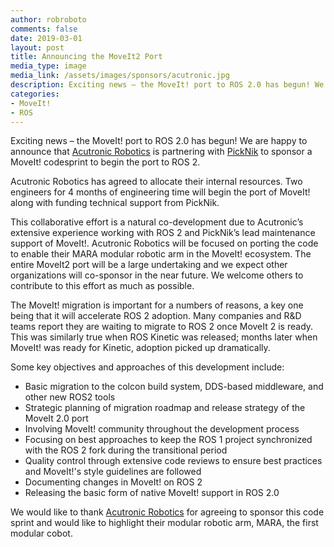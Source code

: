 ```yaml
---
author: robroboto
comments: false
date: 2019-03-01
layout: post
title: Announcing the MoveIt2 Port
media_type: image
media_link: /assets/images/sponsors/acutronic.jpg
description: Exciting news – the MoveIt! port to ROS 2.0 has begun! We are happy to announce that [Acutronic Robotics](https://acutronicrobotics.com/) is partnering with [PickNik](https://picknik.ai/) to sponsor a MoveIt! codesprint to begin the port to ROS 2.
categories:
- MoveIt!
- ROS
---
```


Exciting news – the MoveIt! port to ROS 2.0 has begun! We are happy to announce that [Acutronic Robotics](https://acutronicrobotics.com/) is partnering with [PickNik](https://picknik.ai/) to sponsor a MoveIt! codesprint to begin the port to ROS 2.

Acutronic Robotics has agreed to allocate their internal resources. Two engineers for 4 months of engineering time will begin the port of MoveIt! along with funding technical support from PickNik.

This collaborative effort is a natural co-development due to Acutronic’s extensive experience working with ROS 2 and PickNik’s lead maintenance support of MoveIt!. Acutronic Robotics will be focused on porting the code to enable their MARA modular robotic arm in the MoveIt! ecosystem. The entire MoveIt2 port will be a large undertaking and we expect other organizations will co-sponsor in the near future. We welcome others to contribute to this effort as much as possible.

The MoveIt! migration is important for a numbers of reasons, a key one being that it will accelerate ROS 2 adoption. Many companies and R&D teams report they are waiting to migrate to ROS 2 once MoveIt 2 is ready. This was similarly true when ROS Kinetic was released; months later when MoveIt! was ready for Kinetic, adoption picked up dramatically.

Some key objectives and approaches of this development include:
* Basic migration to the colcon build system, DDS-based middleware, and other new ROS2 tools
* Strategic planning of migration roadmap and release strategy of the MoveIt 2.0 port
* Involving MoveIt! community throughout the development process
* Focusing on best approaches to keep the ROS 1 project synchronized with the ROS 2 fork during the transitional period
* Quality control through extensive code reviews to ensure best practices and MoveIt!'s style guidelines are followed
* Documenting changes in MoveIt! on ROS 2
* Releasing the basic form of native MoveIt! support in ROS 2.0

We would like to thank [Acutronic Robotics](https://acutronicrobotics.com/) for agreeing to sponsor this code sprint and would like to highlight their modular robotic arm, MARA, the first modular cobot.
